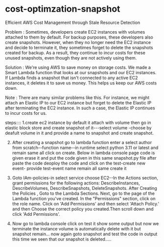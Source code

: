 # cost-optimzation-snapshot
Efficient AWS Cost Management through Stale Resource Detection

Problem :
Sometimes, developers create EC2 instances with volumes attached to them by default. For backup purposes, these developers also create snapshots. However, when they no longer need the EC2 instance and decide to terminate it, they sometimes forget to delete the snapshots created for backup. As a result, they continue to incur costs for these unused snapshots, even though they are not actively using them.

Solution :
We're using AWS to save money on storage costs. We made a Smart Lambda function that looks at our snapshots and our EC2 instances. If Lambda finds a snapshot that isn't connected to any active EC2 instances, it deletes it to save us money. This helps us keep our AWS costs down.

Note :
There are many similar problems like this. For instance, we might attach an Elastic IP to our EC2 instance but forget to delete the Elastic IP after terminating the EC2 instance. In such a case, the Elastic IP continues to incur costs for us.

steps::::
1.create ec2 instance by default it attach with volume then go in elastic block store and create snapshot of it---select volume -choose by deafult volume in it and provide a  name to snapshot and create snapshot.

2. After creating a snapshot go to lambda function enter a select author from scratch--function name--in runtime select python 3.11 or latest and remain same all click on create. Below in lambda console page code is given erase it and put the code given in this same snapshot.py file after paste the code deoploy the code and click on the test-create new event- provide test-event name remain all same create it

3. Goto IAm-policies-in select service choose EC2--In the Actions section, grant permissions for the following actions: DescribeInstances, DescribeVolumes, DescribeSnapshots, DeleteSnapshots.
After Creating the Policies , Goto to the Lambda Sections.
Next, go to the page of the Lambda function you've created. In the "Permissions" section, click on the role name.
Click on 'Add Permissions' and then select 'Attach Policy.' and then Choose the correct policy you created.Then scroll down and click 'Add Permissions'.

4. Now go to lambda console click on test it show some output but now we terminate the instance volume is automatically delete with it but snapshot remain... now again goto snapshot and test the code in output this time we seen that our snapshot is deleted.....
